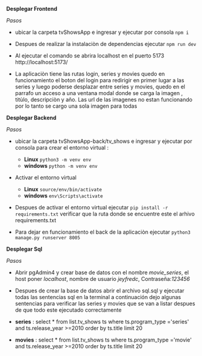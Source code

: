  
**Desplegar Frontend**

*Pasos*
- ubicar la carpeta tvShowsApp e ingresar y ejecutar por consola `npm i`
- Despues de realizar la instalaciòn de dependencias ejecutar `npm run dev`
- Al ejecutar el comando se abrira localhost en el puerto 5173 http://localhost:5173/

- La aplicaciòn tiene las rutas login, series y movies quedo en funcionamiento el boton del login para redirigir en primer lugar a las series y luego poderse desplazar entre series y movies, quedo en el parrafo un acceso a una ventana modal donde se carga la imagen , titùlo, descripciòn y año. Las url de las imagenes no estan funcionando por lo tanto se cargo una sola imagen para todas

**Desplegar Backend**

*Pasos*

- ubicar la carpeta tvShowsApp-back/tv_shows e ingresar y ejecutar por consola para crear el entorno virtual :
    - **Linux** `python3 -m venv env` 
    - **windows** `python -m venv env`
- Activar el entorno virtual
    - **Linux** `source/env/bin/activate`
    - **windows** `env\Scripts\activate`

- Despues de activar el entorno virtual ejecutar `pip install -r requirements.txt` verificar que la ruta donde se encuentre este el arhivo requirements.txt
- Para dejar en funcionamiento el back de la aplicaciòn ejecutar `python3 manage.py runserver 8005` 

**Desplegar Sql**

*Pasos*

- Abrir pgAdmin4 y crear base de datos con el nombre *movie_series*, el host poner *localhost*, nombre de usuario *jeyfredc*, Contraseña:*123456*

- Despues de crear la base de datos abrir el archivo sql.sql y ejecutar todas las sentencias sql en la terminal a continuación dejo algunas sentencias para verificar las series y movies que se van a listar despues de que todo este ejecutado correctamente

- **series** : select * from list.tv_shows ts where ts.program_type ='series' and ts.release_year >=2010 order by ts.title limit 20
- **movies** : select * from list.tv_shows ts where ts.program_type ='movie' and ts.release_year >=2010 order by ts.title limit 20

